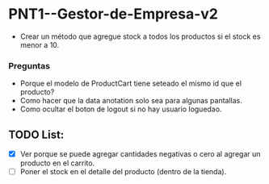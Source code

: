 # PNT1--Gestor-de-Empresa-v2

- Crear un método que agregue stock a todos los productos si el stock es menor a 10.

### Preguntas
- Porque el modelo de ProductCart tiene seteado el mismo id que el producto?
- Como hacer que la data anotation solo sea para algunas pantallas.
- Como ocultar el boton de logout si no hay usuario loguedao.

## TODO List:
- [X] Ver porque se puede agregar cantidades negativas o cero al agregar un producto en el carrito.
- [ ] Poner el stock en el detalle del producto (dentro de la tienda).
